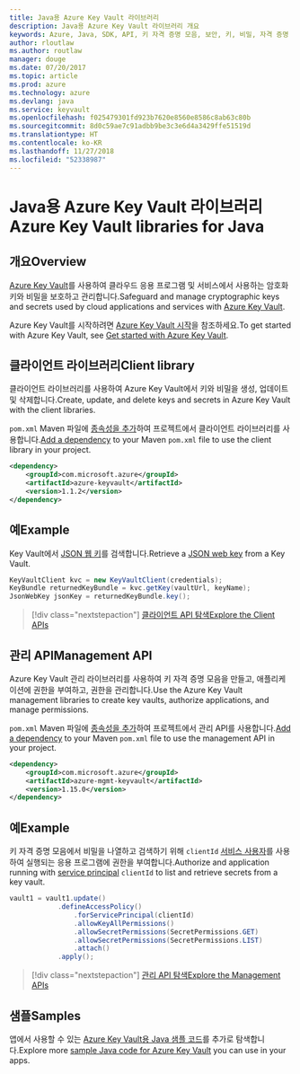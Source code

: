 ```yaml
---
title: Java용 Azure Key Vault 라이브러리
description: Java용 Azure Key Vault 라이브러리 개요
keywords: Azure, Java, SDK, API, 키 자격 증명 모음, 보안, 키, 비밀, 자격 증명 모음
author: rloutlaw
ms.author: routlaw
manager: douge
ms.date: 07/20/2017
ms.topic: article
ms.prod: azure
ms.technology: azure
ms.devlang: java
ms.service: keyvault
ms.openlocfilehash: f025479301fd923b7620e8560e8586c8ab63c80b
ms.sourcegitcommit: 8d0c59ae7c91adbb9be3c3e6d4a3429ffe51519d
ms.translationtype: HT
ms.contentlocale: ko-KR
ms.lasthandoff: 11/27/2018
ms.locfileid: "52338987"
---
```

# <a name="azure-key-vault-libraries-for-java"></a><span data-ttu-id="2eafc-104">Java용 Azure Key Vault 라이브러리</span><span class="sxs-lookup"><span data-stu-id="2eafc-104">Azure Key Vault libraries for Java</span></span>

## <a name="overview"></a><span data-ttu-id="2eafc-105">개요</span><span class="sxs-lookup"><span data-stu-id="2eafc-105">Overview</span></span>

<span data-ttu-id="2eafc-106">[Azure Key Vault](/azure/key-vault/)를 사용하여 클라우드 응용 프로그램 및 서비스에서 사용하는 암호화 키와 비밀을 보호하고 관리합니다.</span><span class="sxs-lookup"><span data-stu-id="2eafc-106">Safeguard and manage cryptographic keys and secrets used by cloud applications and services with [Azure Key Vault](/azure/key-vault/).</span></span>

<span data-ttu-id="2eafc-107">Azure Key Vault를 시작하려면 [Azure Key Vault 시작](/azure/key-vault/key-vault-get-started)을 참조하세요.</span><span class="sxs-lookup"><span data-stu-id="2eafc-107">To get started with Azure Key Vault, see [Get started with Azure Key Vault](/azure/key-vault/key-vault-get-started).</span></span>

## <a name="client-library"></a><span data-ttu-id="2eafc-108">클라이언트 라이브러리</span><span class="sxs-lookup"><span data-stu-id="2eafc-108">Client library</span></span>

<span data-ttu-id="2eafc-109">클라이언트 라이브러리를 사용하여 Azure Key Vault에서 키와 비밀을 생성, 업데이트 및 삭제합니다.</span><span class="sxs-lookup"><span data-stu-id="2eafc-109">Create, update, and delete keys and secrets in Azure Key Vault with the client libraries.</span></span>

<span data-ttu-id="2eafc-110">`pom.xml` Maven 파일에 [종속성을 추가](https://maven.apache.org/guides/getting-started/index.html#How_do_I_use_external_dependencies)하여 프로젝트에서 클라이언트 라이브러리를 사용합니다.</span><span class="sxs-lookup"><span data-stu-id="2eafc-110">[Add a dependency](https://maven.apache.org/guides/getting-started/index.html#How_do_I_use_external_dependencies) to your Maven `pom.xml` file to use the client library in your project.</span></span>  

```XML
<dependency>
    <groupId>com.microsoft.azure</groupId>
    <artifactId>azure-keyvault</artifactId>
    <version>1.1.2</version>
</dependency>
```   

## <a name="example"></a><span data-ttu-id="2eafc-111">예</span><span class="sxs-lookup"><span data-stu-id="2eafc-111">Example</span></span>

<span data-ttu-id="2eafc-112">Key Vault에서 [JSON 웹 키](https://tools.ietf.org/html/draft-ietf-jose-json-web-key-18)를 검색합니다.</span><span class="sxs-lookup"><span data-stu-id="2eafc-112">Retrieve a [JSON web key](https://tools.ietf.org/html/draft-ietf-jose-json-web-key-18) from a Key Vault.</span></span>

```java
KeyVaultClient kvc = new KeyVaultClient(credentials);
KeyBundle returnedKeyBundle = kvc.getKey(vaultUrl, keyName);
JsonWebKey jsonKey = returnedKeyBundle.key();
```

> [!div class="nextstepaction"]
> [<span data-ttu-id="2eafc-113">클라이언트 API 탐색</span><span class="sxs-lookup"><span data-stu-id="2eafc-113">Explore the Client APIs</span></span>](/java/api/overview/azure/keyvault/client)


## <a name="management-api"></a><span data-ttu-id="2eafc-114">관리 API</span><span class="sxs-lookup"><span data-stu-id="2eafc-114">Management API</span></span>

<span data-ttu-id="2eafc-115">Azure Key Vault 관리 라이브러리를 사용하여 키 자격 증명 모음을 만들고, 애플리케이션에 권한을 부여하고, 권한을 관리합니다.</span><span class="sxs-lookup"><span data-stu-id="2eafc-115">Use the Azure Key Vault management libraries to create key vaults, authorize applications, and manage permissions.</span></span> 

<span data-ttu-id="2eafc-116">`pom.xml` Maven 파일에 [종속성을 추가](https://maven.apache.org/guides/getting-started/index.html#How_do_I_use_external_dependencies)하여 프로젝트에서 관리 API를 사용합니다.</span><span class="sxs-lookup"><span data-stu-id="2eafc-116">[Add a dependency](https://maven.apache.org/guides/getting-started/index.html#How_do_I_use_external_dependencies) to your Maven `pom.xml` file to use the management API in your project.</span></span>  

```XML
<dependency>
    <groupId>com.microsoft.azure</groupId>
    <artifactId>azure-mgmt-keyvault</artifactId>
    <version>1.15.0</version>
</dependency>
```

## <a name="example"></a><span data-ttu-id="2eafc-117">예</span><span class="sxs-lookup"><span data-stu-id="2eafc-117">Example</span></span>

<span data-ttu-id="2eafc-118">키 자격 증명 모음에서 비밀을 나열하고 검색하기 위해 `clientId` [서비스 사용자](/azure/azure-resource-manager/resource-group-create-service-principal-portal)를 사용하여 실행되는 응용 프로그램에 권한을 부여합니다.</span><span class="sxs-lookup"><span data-stu-id="2eafc-118">Authorize and application running with [service principal](/azure/azure-resource-manager/resource-group-create-service-principal-portal) `clientId` to list and retrieve secrets from a key vault.</span></span> 

```java
vault1 = vault1.update()
            .defineAccessPolicy()
                .forServicePrincipal(clientId)
                .allowKeyAllPermissions()
                .allowSecretPermissions(SecretPermissions.GET)
                .allowSecretPermissions(SecretPermissions.LIST)
                .attach()
            .apply();
```

> [!div class="nextstepaction"]
> [<span data-ttu-id="2eafc-119">관리 API 탐색</span><span class="sxs-lookup"><span data-stu-id="2eafc-119">Explore the Management APIs</span></span>](/java/api/overview/azure/keyvault/management)


## <a name="samples"></a><span data-ttu-id="2eafc-120">샘플</span><span class="sxs-lookup"><span data-stu-id="2eafc-120">Samples</span></span>

<span data-ttu-id="2eafc-121">앱에서 사용할 수 있는 [Azure Key Vault용 Java 샘플 코드](https://azure.microsoft.com/resources/samples/?platform=java&term=key+vault)를 추가로 탐색합니다.</span><span class="sxs-lookup"><span data-stu-id="2eafc-121">Explore more [sample Java code for Azure Key Vault](https://azure.microsoft.com/resources/samples/?platform=java&term=key+vault) you can use in your apps.</span></span>
